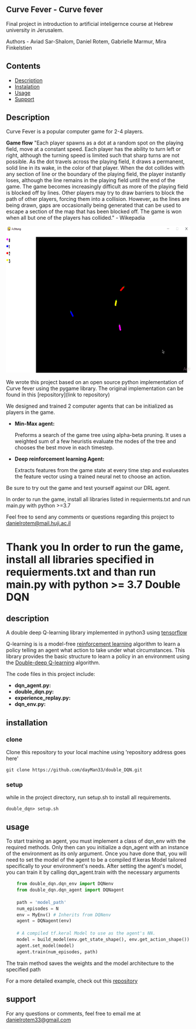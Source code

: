## Curve Fever - Curve fever

Final project in introduction to artificial inteligernce course at Hebrew university in Jerusalem.

Authors - Aviad Sar-Shalom, Daniel Rotem, Gabrielle Marmur, Mira Finkelstien

Contents
--------

* [Description](#description)
* [Instalation](#installation)
* [Usage](#usage)
* [Support](#support)

Description
-----------

Curve Fever is a popular computer game for 2-4 players. 

**Game flow**
"Each player spawns as a dot at a random spot on the playing field, move at a constant speed. Each player has the ability to turn left or right, although the turning speed is limited such that sharp turns are not possible. As the dot travels across the playing field, it draws a permanent, solid line in its wake, in the color of that player. When the dot collides with any section of line or the boundary of the playing field, the player instantly loses, although the line remains in the playing field until the end of the game. The game becomes increasingly difficult as more of the playing field is blocked off by lines. Other players may try to draw barriers to block the path of other players, forcing them into a collision. However, as the lines are being drawn, gaps are occasionally being generated that can be used to escape a section of the map that has been blocked off. The game is won when all but one of the players has collided." - Wikepadia

<img src="static/img/CurveFever.gif" width="550" height="400"/>


We wrote this project based on an open source python implementation of Curve fever using the pygame library. The original implementation can be found in this [repository](link to repository) 

We designed and trained 2 computer agents that can be initialized as players in the game.
- **Min-Max agent:**

    Preforms a search of the game tree using alpha-beta pruning. It uses a weighted sum of a few heuristis evaluate the nodes of the tree and chooses the best move in each timestep. 
    
- **Deep reinforcement learning Agent:**

    Extracts features from the game state at every time step and evalueates the feature vector using a trained neural net to choose an action.




Be sure to try out the game and test yourself against our DRL agent.

In order to run the game, install all libraries listed in requierments.txt and run main.py with python >=3.7

Feel free to send any comments or questions regarding this project to danielrotem@mail.huji.ac.il

Thank you
In order to run the game, install all libraries specified in requierments.txt and than run main.py with python >= 3.7
Double DQN
=====


description
-----------
A double deep Q-learning library implemented in python3 using [tensorflow](https://www.tensorflow.org/)

Q-learning is is a model-free [reinforcement learning](https://en.wikipedia.org/wiki/Reinforcement_learning) algorithm 
to learn a policy telling an agent what action to take under what circumstances. 
This library provides the basic structure to learn a policy in an environment using the 
[Double-deep Q-learning](https://arxiv.org/pdf/1509.06461.pdf) algorithm.
 
The code files in this project include: 
- **dqn_agent.py:**
- **double_dqn.py:** 
- **experience_replay.py:** 
- **dqn_env.py:** 
 
installation
--------

### clone
Clone this repository to your local machine using 'repository address goes here'
            
    git clone https://github.com/dayMan33/double_DQN.git

### setup 
while in the project directory, run setup.sh to install all requirements.

    double_dqn> setup.sh

usage
-----
To start training an agent, you must implement a class of dqn_env with the required methods. Only then can you 
initialize a dqn_agent with an instance of the environment as its only argument. Once you have done that, you will need
to set the model of the agent to be a compiled tf.keras Model tailored specifically to your environment's needs. 
After setting the agent's model, you can train it by calling dqn_agent.train with the necessary arguments
 
```python
    from double_dqn.dqn_env import DQNenv
    from double_dqn.dqn_agent import DQNagent

    path = 'model_path'
    num_episodes = N
    env = MyEnv() # Inherits from DQNenv
    agent = DQNagent(env)
    
    # A compiled tf.keral Model to use as the agent's NN.
    model = build_model(env.get_state_shape(), env.get_action_shape())
    agent.set_model(model)
    agent.train(num_episodes, path)
```
    
The train method saves the weights and the model architecture to the specified path

For a more detailed example, check out this [repository](https://github.com/dayMan33/double_dqn_usage.git)

support
-------
For any questions or comments, feel free to email me at danielrotem33@gmail.com


